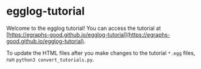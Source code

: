# egglog-tutorial

Welcome to the egglog tutorial! You can access the tutorial at [https://egraphs-good.github.io/egglog-tutorial](https://egraphs-good.github.io/egglog-tutorial).

To update the HTML files after you make changes to the tutorial `*.egg` files, run `python3 convert_tutorials.py`.

